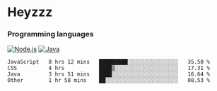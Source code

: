 # Heyzzz  

### Programming languages  

[![Node.js](https://img.shields.io/badge/-Node.js-262626?style=for-the-badge)](https://nodejs.org)
[![Java](https://img.shields.io/badge/-Java-262626?style=for-the-badge)](https://java.com)

<!--START_SECTION:waka-->

```text
JavaScript   8 hrs 12 mins   █████████░░░░░░░░░░░░░░░░   35.50 %
CSS          4 hrs           ████▒░░░░░░░░░░░░░░░░░░░░   17.31 %
Java         3 hrs 51 mins   ████░░░░░░░░░░░░░░░░░░░░░   16.64 %
Other        1 hr 58 mins    ██░░░░░░░░░░░░░░░░░░░░░░░   08.53 %
```

<!--END_SECTION:waka-->
